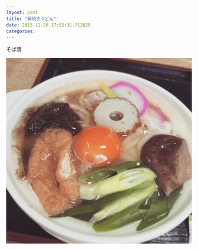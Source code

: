 ```yaml
---
layout: post
title: "鍋焼きうどん"
date: 2015-11-26 17:52:31.712825
categories: 
---
```


そば清

![そば清](/assets/images/201511/11925711_1661763837434295_561634470_n.jpg)



